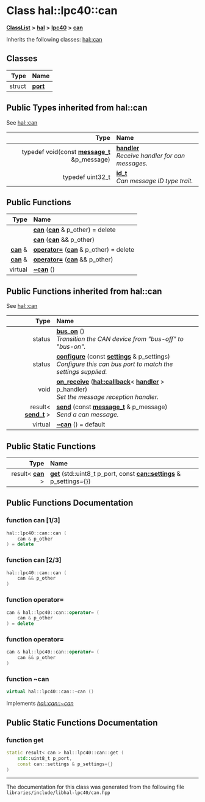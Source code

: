 

# Class hal::lpc40::can



[**ClassList**](annotated.md) **>** [**hal**](namespacehal.md) **>** [**lpc40**](namespacehal_1_1lpc40.md) **>** [**can**](classhal_1_1lpc40_1_1can.md)








Inherits the following classes: [hal::can](classhal_1_1can.md)












## Classes

| Type | Name |
| ---: | :--- |
| struct | [**port**](structhal_1_1lpc40_1_1can_1_1port.md) <br> |




## Public Types inherited from hal::can

See [hal::can](classhal_1_1can.md)

| Type | Name |
| ---: | :--- |
| typedef void(const [**message\_t**](structhal_1_1can_1_1message__t.md) &p\_message) | [**handler**](#typedef-handler)  <br>_Receive handler for can messages._  |
| typedef uint32\_t | [**id\_t**](#typedef-id_t)  <br>_Can message ID type trait._  |






































## Public Functions

| Type | Name |
| ---: | :--- |
|   | [**can**](#function-can-13) ([**can**](classhal_1_1lpc40_1_1can.md) & p\_other) = delete<br> |
|   | [**can**](#function-can-23) ([**can**](classhal_1_1lpc40_1_1can.md) && p\_other) <br> |
|  [**can**](classhal_1_1lpc40_1_1can.md) & | [**operator=**](#function-operator) ([**can**](classhal_1_1lpc40_1_1can.md) & p\_other) = delete<br> |
|  [**can**](classhal_1_1lpc40_1_1can.md) & | [**operator=**](#function-operator_1) ([**can**](classhal_1_1lpc40_1_1can.md) && p\_other) <br> |
| virtual  | [**~can**](#function-can) () <br> |


## Public Functions inherited from hal::can

See [hal::can](classhal_1_1can.md)

| Type | Name |
| ---: | :--- |
|  status | [**bus\_on**](#function-bus_on) () <br>_Transition the CAN device from "bus-off" to "bus-on"._  |
|  status | [**configure**](#function-configure) (const [**settings**](structhal_1_1can_1_1settings.md) & p\_settings) <br>_Configure this can bus port to match the settings supplied._  |
|  void | [**on\_receive**](#function-on_receive) ([**hal::callback**](namespacehal.md#typedef-callback)&lt; [**handler**](classhal_1_1can.md#typedef-handler) &gt; p\_handler) <br>_Set the message reception handler._  |
|  result&lt; [**send\_t**](structhal_1_1can_1_1send__t.md) &gt; | [**send**](#function-send) (const [**message\_t**](structhal_1_1can_1_1message__t.md) & p\_message) <br>_Send a can message._  |
| virtual  | [**~can**](#function-can) () = default<br> |


## Public Static Functions

| Type | Name |
| ---: | :--- |
|  result&lt; [**can**](classhal_1_1lpc40_1_1can.md) &gt; | [**get**](#function-get) (std::uint8\_t p\_port, const [**can::settings**](structhal_1_1can_1_1settings.md) & p\_settings={}) <br> |




















































## Public Functions Documentation




### function can [1/3]

```C++
hal::lpc40::can::can (
    can & p_other
) = delete
```






### function can [2/3]

```C++
hal::lpc40::can::can (
    can && p_other
) 
```






### function operator= 

```C++
can & hal::lpc40::can::operator= (
    can & p_other
) = delete
```






### function operator= 

```C++
can & hal::lpc40::can::operator= (
    can && p_other
) 
```






### function ~can 

```C++
virtual hal::lpc40::can::~can () 
```



Implements [*hal::can::~can*](classhal_1_1can.md#function-can)

## Public Static Functions Documentation




### function get 

```C++
static result< can > hal::lpc40::can::get (
    std::uint8_t p_port,
    const can::settings & p_settings={}
) 
```




------------------------------
The documentation for this class was generated from the following file `libraries/include/libhal-lpc40/can.hpp`

